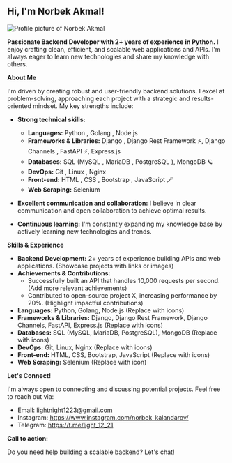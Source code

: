 ## Hi, I'm Norbek Akmal!

![Profile picture of Norbek Akmal](https://avatars.githubusercontent.com/u/85705699?s=400&u=ad1d2661b0a1c58a0cdb580cfe8d484015bd8507&v=4)

**Passionate Backend Developer with 2+ years of experience in Python.** I enjoy crafting clean, efficient, and scalable web applications and APIs. I'm always eager to learn new technologies and share my knowledge with others.

**About Me**

I'm driven by creating robust and user-friendly backend solutions. I excel at problem-solving, approaching each project with a strategic and results-oriented mindset. My key strengths include:

* **Strong technical skills:**
    * **Languages:** Python , Golang , Node.js 
    * **Frameworks & Libraries:** Django , Django Rest Framework ⚡, Django Channels , FastAPI ⚡️, Express.js 
    * **Databases:** SQL (MySQL , MariaDB , PostgreSQL ), MongoDB 🪐
    * **DevOps:** Git , Linux , Nginx 
    * **Front-end:** HTML , CSS , Bootstrap , JavaScript 🪄
    * **Web Scraping:** Selenium 

* **Excellent communication and collaboration:** I believe in clear communication and open collaboration to achieve optimal results.
* **Continuous learning:** I'm constantly expanding my knowledge base by actively learning new technologies and trends.

**Skills & Experience**

* **Backend Development:** 2+ years of experience building APIs and web applications. (Showcase projects with links or images)
* **Achievements & Contributions:**
    * Successfully built an API that handles 10,000 requests per second. (Add more relevant achievements)
    * Contributed to open-source project X, increasing performance by 20%. (Highlight impactful contributions)
* **Languages:** Python, Golang, Node.js (Replace with icons)
* **Frameworks & Libraries:** Django, Django Rest Framework, Django Channels, FastAPI, Express.js (Replace with icons)
* **Databases:** SQL (MySQL, MariaDB, PostgreSQL), MongoDB (Replace with icons)
* **DevOps:** Git, Linux, Nginx (Replace with icons)
* **Front-end:** HTML, CSS, Bootstrap, JavaScript (Replace with icons)
* **Web Scraping:** Selenium (Replace with icon)

**Let's Connect!**

I'm always open to connecting and discussing potential projects. Feel free to reach out via:

* Email: lightnight1223@gmail.com
* Instagram: https://www.instagram.com/norbek_kalandarov/
* Telegram: https://t.me/light_12_21

**Call to action:**

Do you need help building a scalable backend? Let's chat! 
